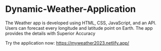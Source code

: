 # Dynamic-Weather-Application
The Weather app is developed using HTML, CSS, JavaScript, and an API. Users can forecast every longitude and latitude point on Earth. The app provides the details with Superior Accuracy

Try the application now: https://myweather2023.netlify.app/
